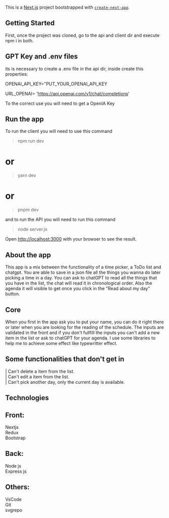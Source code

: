 This is a [Next.js](https://nextjs.org/) project bootstrapped with [`create-next-app`](https://github.com/vercel/next.js/tree/canary/packages/create-next-app).

## Getting Started

First, once the project was cloned, go to the api and client dir and execute npm i in both.

## GPT Key and .env files

its is necessary to create a .env file in the api dir, inside create this properties:

OPENAI_API_KEY="PUT_YOUR_OPENAI_API_KEY

URL_OPENAI= 'https://api.openai.com/v1/chat/completions'

To the correct use you will need to get a OpenIA Key

## Run the app

To run the client you will need to use this command

> npm run dev

# or

> yarn dev

# or

> pnpm dev

and to run the API you will need to run this command

> node server.js

Open [http://localhost:3000](http://localhost:3000) with your browser to see the result.

## About the app

This app is a mix between the functionality of a time picker, a ToDo list and chatgpt.
You are able to save in a json file all the things you wanna do later picking a time in a day.
You can ask to chatGPT to read all the things that you have in the list, the chat will read it in chronological order.
Also the agenda it will visible to get once you click in the "Read about my day" button.
<br/>

## Core
When you first in the app ask you to put your name, you can do it right there or later when you are looking for the reading of the schedule.
The inputs are validated in the front and if you don't fullfill the inputs you can't add a new item in the list or ask to chatGPT for your agenda.
I use some libraries to help me to achieve some effect like typewritter effect.

## Some functionalities that don't get in

| Can't delete a item from the list.<br/>
| Can't edit a item from the list.<br/>
| Can't pick another day, only the current day is available.<br/>

## Technologies

## Front:

Nextjs<br/>
Redux<br/>
Bootstrap<br/>

## Back:

Node js<br/>
Express js<br/>

## Others:

VsCode<br/>
Git<br/>
svgrepo<br/>
